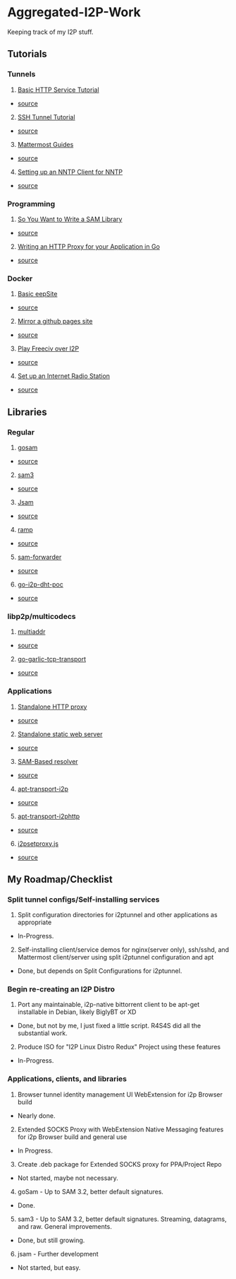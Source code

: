 Aggregated-I2P-Work
===================

Keeping track of my I2P stuff.

Tutorials
---------

### Tunnels

 1. [Basic HTTP Service Tutorial](https://eyedeekay.github.io/basic-tunnel-tutorial)
  * [source](https://github.com/eyedeekay/basic-tunnel-tutorial)
 2. [SSH Tunnel Tutorial](https://eyedeekay.github.io/i2p-ssh-config)
  * [source](https://github.com/eyedeekay/i2p-ssh-config)
 3. [Mattermost Guides](https://eyedeekay.github.io/i2p-mattermost-destkop)
  * [source](https://github.com/eyedeekay/i2p-mattermost-desktop)
 4. [Setting up an NNTP Client for NNTP](https://eyedeekay.github.io/i2p-nntp-client)
  * [source](https://github.com/eyedeekay/i2p-nntp-client)

### Programming

 1. [So You Want to Write a SAM Library](https://eyedeekay.github.io/So-You-Want-To-Write-A-SAM-Library)
  * [source](https://github.com/eyedeekay/So-You-Want-To-Write-A-SAM-Library)
 2. [Writing an HTTP Proxy for your Application in Go](https://eyedeekay.github.io/httptunnel/)
  * [source](https://github.com/eyedeekayhttptunnel)

### Docker

 1. [Basic eepSite](https://j-tt.github.io/r-i2p-wiki/articles/i2p-docker-services/BasicStaticeepSite.html)
  * [source](https://github.com/eyedeekay/basic-eepsite)
 2. [Mirror a github pages site](https://j-tt.github.io/r-i2p-wiki/articles/i2p-docker-services/GithubPagesMirror.html)
  * [source](https://github.com/eyedeekay/github-eepsite)
 3. [Play Freeciv over I2P](https://j-tt.github.io/r-i2p-wiki/articles/i2p-docker-services/FreecivServerClient.html)
  * [source](https://github.com/eyedeekay/freeciv-tunnels)
 4. [Set up an Internet Radio Station](https://j-tt.github.io/r-i2p-wiki/articles/i2p-docker-services/GithubPagesMirror.html)
  * [source](https://github.com/eyedeekay/pirateradio)

Libraries
---------

### Regular

 1. [gosam](https://godoc.org/github.com/eyedeekay/gosam)
  * [source](https://github.com/eyedeekay/gosam)
 2. [sam3](https://godoc.org/github.com/eyedeekay/sam3)
  * [source](https://github.com/eyedeekay/sam3)
 3. [Jsam](https://godoc.org/github.com/eyedeekay/Jsam)
  * [source](https://github.com/eyedeekay/Jsam)
 4. [ramp](https://godoc.org/github.com/eyedeekay/ramp)
  * [source](https://github.com/eyedeekay/ramp)
 5. [sam-forwarder](https://godoc.org/github.com/eyedeekay/sam-forwarder)
  * [source](https://github.com/eyedeekay/sam-forwarder)
 6. [go-i2p-dht-poc](https://godoc.org/github.com/RTradeLtd/tor-dht-poc/go-i2p-dht-poc)
  * [source](https://github.com/RTradeLtd/tor-dht-poc)

### libp2p/multicodecs

 1. [multiaddr](https://godoc.org/github.com/RTradeLtd/multiaddr)
  * [source](https://github.com/RTradeLtd/multiaddr)
 2. [go-garlic-tcp-transport](https://godoc.org/github.com/RTradeLtd/go-garlic-tcp-transport)
  * [source](https://github.com/RTradeLtd/go-garlic-tcp-transport)


### Applications

 1. [Standalone HTTP proxy](https://godoc.org/github.com/eyedeekay/httptunnel)
  * [source](https://github.com/eyedeekay/httptunnel)
 2. [Standalone static web server](https://godoc.org/github.com/eyedeekay/eephttpd)
  * [source](https://github.com/eyedeekay/eephttpd)
 3. [SAM-Based resolver](https://godoc.com/github.com/eyedeekay/geti2p64)
  * [source](https://github.com/eyedeekay/geti2p64)
 4. [apt-transport-i2p](https://godoc.org/github.com/eyedeekay/apt-transport-i2phttp)
  * [source](https://github.com/eyedeekay/apt-transport-i2phttp)
 5. [apt-transport-i2phttp](https://godoc.org/github.com/eyedeekay/apt-transport-i2p)
  * [source](https://github.com/eyedeekay/apt-transport-i2p)
 6. [i2psetproxy.js](https://github.com/eyedeekay/i2psetproxy.js)
  * [source](https://github.com/eyedeekay/i2psetproxy.js)

My Roadmap/Checklist
--------------------

### Split tunnel configs/Self-installing services

 1. Split configuration directories for i2ptunnel and other applications as appropriate
  * In-Progress.
 2. Self-installing client/service demos for nginx(server only), ssh/sshd, and Mattermost client/server using split i2ptunnel configuration and apt
  * Done, but depends on Split Configurations for i2ptunnel.

### Begin re-creating an I2P Distro

 1. Port any maintainable, i2p-native bittorrent client to be apt-get installable in Debian, likely BiglyBT or XD
  * Done, but not by me, I just fixed a little script. R4S4S did all the substantial work.
 2. Produce ISO for "I2P Linux Distro Redux" Project using these features
  * In-Progress.

### Applications, clients, and libraries

 1. Browser tunnel identity management UI WebExtension for i2p Browser build
  * Nearly done.
 2. Extended SOCKS Proxy with WebExtension Native Messaging features for i2p Browser build and general use
  * In Progress.
 3. Create .deb package for Extended SOCKS proxy for PPA/Project Repo
  * Not started, maybe not necessary.
 4. goSam - Up to SAM 3.2, better default signatures.
  * Done.
 5. sam3 - Up to SAM 3.2, better default signatures. Streaming, datagrams, and raw. General improvements.
  * Done, but still growing.
 6. jsam - Further development
  * Not started, but easy.
